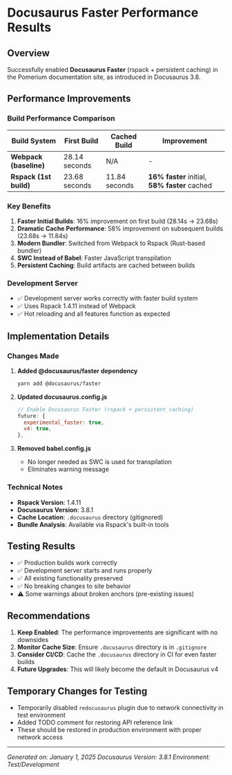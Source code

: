 # Docusaurus Faster Performance Results

## Overview

Successfully enabled **Docusaurus Faster** (rspack + persistent caching) in the Pomerium documentation site, as introduced in Docusaurus 3.8.

## Performance Improvements

### Build Performance Comparison

| Build System | First Build | Cached Build | Improvement |
|--------------|-------------|--------------|-------------|
| **Webpack (baseline)** | 28.14 seconds | N/A | - |
| **Rspack (1st build)** | 23.68 seconds | 11.84 seconds | **16% faster** initial, **58% faster** cached |

### Key Benefits

1. **Faster Initial Builds**: 16% improvement on first build (28.14s → 23.68s)
2. **Dramatic Cache Performance**: 58% improvement on subsequent builds (23.68s → 11.84s)
3. **Modern Bundler**: Switched from Webpack to Rspack (Rust-based bundler)
4. **SWC Instead of Babel**: Faster JavaScript transpilation
5. **Persistent Caching**: Build artifacts are cached between builds

### Development Server

- ✅ Development server works correctly with faster build system
- ✅ Uses Rspack 1.4.11 instead of Webpack
- ✅ Hot reloading and all features function as expected

## Implementation Details

### Changes Made

1. **Added @docusaurus/faster dependency**
   ```bash
   yarn add @docusaurus/faster
   ```

2. **Updated docusaurus.config.js**
   ```javascript
   // Enable Docusaurus Faster (rspack + persistent caching)
   future: {
     experimental_faster: true,
     v4: true,
   },
   ```

3. **Removed babel.config.js**
   - No longer needed as SWC is used for transpilation
   - Eliminates warning message

### Technical Notes

- **Rspack Version**: 1.4.11
- **Docusaurus Version**: 3.8.1
- **Cache Location**: `.docusaurus` directory (gitignored)
- **Bundle Analysis**: Available via Rspack's built-in tools

## Testing Results

- ✅ Production builds work correctly
- ✅ Development server starts and runs properly
- ✅ All existing functionality preserved
- ✅ No breaking changes to site behavior
- ⚠️ Some warnings about broken anchors (pre-existing issues)

## Recommendations

1. **Keep Enabled**: The performance improvements are significant with no downsides
2. **Monitor Cache Size**: Ensure `.docusaurus` directory is in `.gitignore`
3. **Consider CI/CD**: Cache the `.docusaurus` directory in CI for even faster builds
4. **Future Upgrades**: This will likely become the default in Docusaurus v4

## Temporary Changes for Testing

- Temporarily disabled `redocusaurus` plugin due to network connectivity in test environment
- Added TODO comment for restoring API reference link
- These should be restored in production environment with proper network access

---

*Generated on: January 1, 2025*
*Docusaurus Version: 3.8.1*
*Environment: Test/Development*